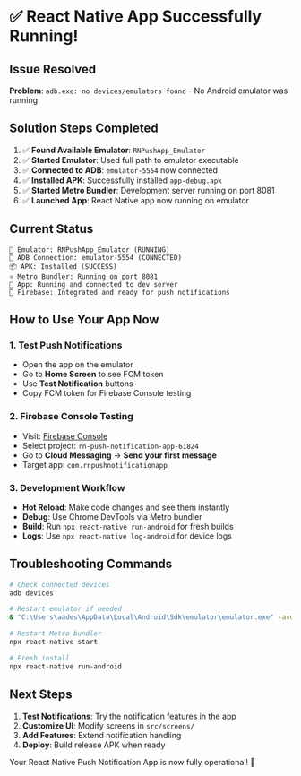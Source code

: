 # ✅ React Native App Successfully Running!

## Issue Resolved
**Problem**: `adb.exe: no devices/emulators found` - No Android emulator was running

## Solution Steps Completed
1. ✅ **Found Available Emulator**: `RNPushApp_Emulator` 
2. ✅ **Started Emulator**: Used full path to emulator executable
3. ✅ **Connected to ADB**: `emulator-5554` now connected
4. ✅ **Installed APK**: Successfully installed `app-debug.apk`
5. ✅ **Started Metro Bundler**: Development server running on port 8081
6. ✅ **Launched App**: React Native app now running on emulator

## Current Status
```
📱 Emulator: RNPushApp_Emulator (RUNNING)
🔗 ADB Connection: emulator-5554 (CONNECTED) 
📦 APK: Installed (SUCCESS)
⚛️ Metro Bundler: Running on port 8081
🚀 App: Running and connected to dev server
🔔 Firebase: Integrated and ready for push notifications
```

## How to Use Your App Now

### 1. Test Push Notifications
- Open the app on the emulator
- Go to **Home Screen** to see FCM token
- Use **Test Notification** buttons
- Copy FCM token for Firebase Console testing

### 2. Firebase Console Testing
- Visit: [Firebase Console](https://console.firebase.google.com/)
- Select project: `rn-push-notification-app-61824`
- Go to **Cloud Messaging** → **Send your first message**
- Target app: `com.rnpushnotificationapp`

### 3. Development Workflow
- **Hot Reload**: Make code changes and see them instantly
- **Debug**: Use Chrome DevTools via Metro bundler
- **Build**: Run `npx react-native run-android` for fresh builds
- **Logs**: Use `npx react-native log-android` for device logs

## Troubleshooting Commands
```bash
# Check connected devices
adb devices

# Restart emulator if needed
& "C:\Users\aades\AppData\Local\Android\Sdk\emulator\emulator.exe" -avd RNPushApp_Emulator

# Restart Metro bundler
npx react-native start

# Fresh install
npx react-native run-android
```

## Next Steps
1. **Test Notifications**: Try the notification features in the app
2. **Customize UI**: Modify screens in `src/screens/`
3. **Add Features**: Extend notification handling
4. **Deploy**: Build release APK when ready

Your React Native Push Notification App is now fully operational! 🎯
